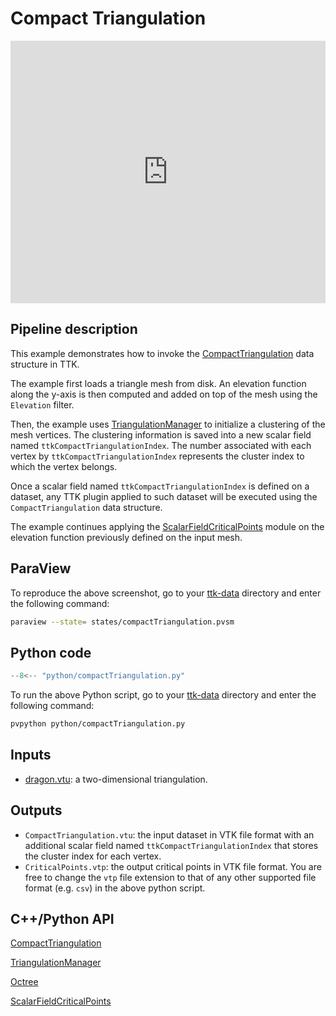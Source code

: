 # Compact Triangulation 

<iframe width="100%" height="420"
src="https://www.youtube.com/embed/vDQRh_tuUSA" frameborder="0"
allowfullscreen></iframe>

## Pipeline description
This example demonstrates how to invoke the [CompactTriangulation](https://topology-tool-kit.github.io/doc/html/classttk_1_1CompactTriangulation.html) data structure in TTK. 

The example first loads a triangle mesh from disk. An elevation function along the y-axis is then computed and added on top of the mesh using the `Elevation` filter.

Then, the example uses [TriangulationManager](https://topology-tool-kit.github.io/doc/html/classttkTriangulationManager.html) to initialize a clustering of the mesh vertices. The clustering information is saved into a new scalar field named `ttkCompactTriangulationIndex`. The number associated with each vertex by `ttkCompactTriangulationIndex` represents the cluster index to which the vertex belongs.

Once a scalar field named `ttkCompactTriangulationIndex` is defined on a dataset, any TTK plugin applied to such dataset will be executed using the `CompactTriangulation` data structure.

The example continues applying the [ScalarFieldCriticalPoints](https://topology-tool-kit.github.io/doc/html/classttkScalarFieldCriticalPoints.html) module on the elevation function previously defined on the input mesh.

## ParaView
To reproduce the above screenshot, go to your [ttk-data](https://github.com/topology-tool-kit/ttk-data) directory and enter the following command:
``` bash
paraview --state= states/compactTriangulation.pvsm
```

## Python code

``` python  linenums="1"
--8<-- "python/compactTriangulation.py"
```

To run the above Python script, go to your [ttk-data](https://github.com/topology-tool-kit/ttk-data) directory and enter the following command:
``` bash
pvpython python/compactTriangulation.py
```


## Inputs
- [dragon.vtu](https://github.com/topology-tool-kit/ttk-data/raw/dev/dragon.vtu): a two-dimensional triangulation.

## Outputs
-  `CompactTriangulation.vtu`: the input dataset in VTK file format with an additional scalar field named `ttkCompactTriangulationIndex` that stores the cluster index for each vertex.  
- `CriticalPoints.vtp`: the output critical points in VTK file format. You are free to change the `vtp` file extension to that of any other supported file format (e.g. `csv`) in the above python script.


## C++/Python API
[CompactTriangulation](https://topology-tool-kit.github.io/doc/html/classttk_1_1CompactTriangulation.html)

[TriangulationManager](https://topology-tool-kit.github.io/doc/html/classttkTriangulationManager.html)

[Octree](https://topology-tool-kit.github.io/doc/html/classOctree.html)

[ScalarFieldCriticalPoints](https://topology-tool-kit.github.io/doc/html/classttkScalarFieldCriticalPoints.html)
